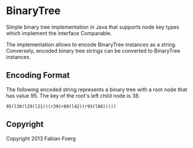 BinaryTree
==========

Simple binary tree implementation in Java that supports
node key types which implement the interface Comparable.

The implementation allows to encode BinaryTree instances as a string.
Conversely, encoded binary tree strings can be converted to BinaryTree
instances.

Encoding Format
---------------

The following encoded string represents a binary tree with
a root node that has value 95.
The key of the root's left child node is 38.

	95(l38(l29(l21))(r39(r60(l42)(r93(l88)))))

Copyright
---------

Copyright 2013 Fabian Foerg
